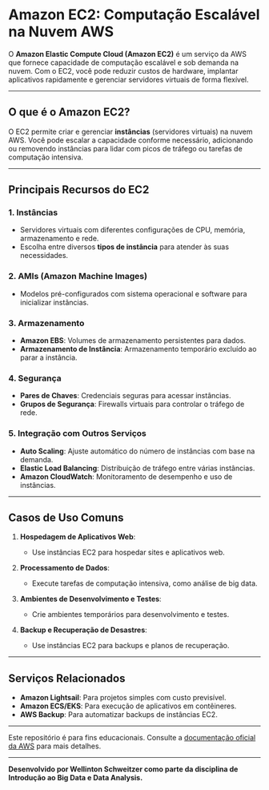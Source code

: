# Amazon EC2: Computação Escalável na Nuvem AWS

O **Amazon Elastic Compute Cloud (Amazon EC2)** é um serviço da AWS que fornece capacidade de computação escalável e sob demanda na nuvem. Com o EC2, você pode reduzir custos de hardware, implantar aplicativos rapidamente e gerenciar servidores virtuais de forma flexível.

---

## **O que é o Amazon EC2?**

O EC2 permite criar e gerenciar **instâncias** (servidores virtuais) na nuvem AWS. Você pode escalar a capacidade conforme necessário, adicionando ou removendo instâncias para lidar com picos de tráfego ou tarefas de computação intensiva.

---

## **Principais Recursos do EC2**

### 1. **Instâncias**
   - Servidores virtuais com diferentes configurações de CPU, memória, armazenamento e rede.
   - Escolha entre diversos **tipos de instância** para atender às suas necessidades.

### 2. **AMIs (Amazon Machine Images)**
   - Modelos pré-configurados com sistema operacional e software para inicializar instâncias.

### 3. **Armazenamento**
   - **Amazon EBS**: Volumes de armazenamento persistentes para dados.
   - **Armazenamento de Instância**: Armazenamento temporário excluído ao parar a instância.

### 4. **Segurança**
   - **Pares de Chaves**: Credenciais seguras para acessar instâncias.
   - **Grupos de Segurança**: Firewalls virtuais para controlar o tráfego de rede.

### 5. **Integração com Outros Serviços**
   - **Auto Scaling**: Ajuste automático do número de instâncias com base na demanda.
   - **Elastic Load Balancing**: Distribuição de tráfego entre várias instâncias.
   - **Amazon CloudWatch**: Monitoramento de desempenho e uso de instâncias.

---

## **Casos de Uso Comuns**

1. **Hospedagem de Aplicativos Web**:
   - Use instâncias EC2 para hospedar sites e aplicativos web.

2. **Processamento de Dados**:
   - Execute tarefas de computação intensiva, como análise de big data.

3. **Ambientes de Desenvolvimento e Testes**:
   - Crie ambientes temporários para desenvolvimento e testes.

4. **Backup e Recuperação de Desastres**:
   - Use instâncias EC2 para backups e planos de recuperação.

---

##  **Serviços Relacionados**

- **Amazon Lightsail**: Para projetos simples com custo previsível.
- **Amazon ECS/EKS**: Para execução de aplicativos em contêineres.
- **AWS Backup**: Para automatizar backups de instâncias EC2.

---

Este repositório é para fins educacionais. Consulte a [documentação oficial da AWS](https://docs.aws.amazon.com/ec2/) para mais detalhes.

---

**Desenvolvido por Wellinton Schweitzer como parte da disciplina de Introdução ao Big Data e Data Analysis.**
